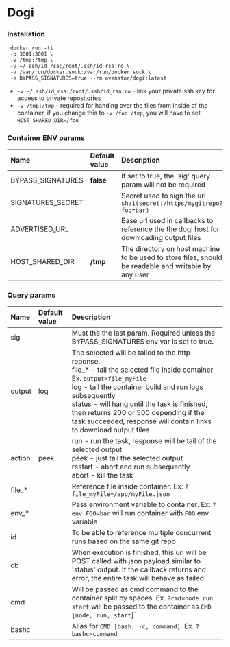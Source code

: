 # Dogi


[comment]: <> (https://dogi.run/ssh/git@github.com/ovenator/scrapy-amazon.git)

[comment]: <> (http://localhost:3001/ssh/git@github.com:ovenator/estates.git?output=log&file=/app/data.jsonl&bashc=pipenv run scrapy)

[comment]: <> (http://localhost:3001/ssh/git@github.com:ovenator/estates.git?action=peek&output=runLog)

[comment]: <> (http://localhost:3001/ssh/git@github.com:ovenator/estates.git?action=peek&output=file)

[comment]: <> (https://dogi.x.cap01.svcs.kolem.cz/https/github.com/ovenator/estates.git?output=log&action=run&file_1=/app/data.jsonl&bashc=pipenv%20run%20scrapy)

[comment]: <> (https://dogi.x.cap01.svcs.kolem.cz/https/github.com/ovenator/estates.git?output=file_1)
[comment]: <> (https://dogi.ove.me/https/github.com/ovenator/estates.git?output=file_1)

### Installation
```shell
 docker run -ti 
 -p 3001:3001 \
 -v /tmp:/tmp \
 -v ~/.ssh/id_rsa:/root/.ssh/id_rsa:ro \
 -v /var/run/docker.sock:/var/run/docker.sock \
 -e BYPASS_SIGNATURES=true --rm ovenator/dogi:latest
```

* `-v ~/.ssh/id_rsa:/root/.ssh/id_rsa:ro` - link your private ssh key for access to private repositories
* `-v /tmp:/tmp` - required for handing over the files from inside of the container, if you change this to `-v /foo:/tmp`, you will have to set `HOST_SHARED_DIR=/foo`


### Container ENV params

| Name                      | Default value  | Description   |
| :------------------------ | :------------- | :------------ |
| BYPASS_SIGNATURES         |   **false**    |  If set to true, the 'sig' query param will not be required |
| SIGNATURES_SECRET         |                |  Secret used to sign the url `sha1(secret:/https/mygitrepo?foo=bar)` |
| ADVERTISED_URL            |                |  Base url used in callbacks to reference the the dogi host for downloading output files |
| HOST_SHARED_DIR           |    **/tmp**    | The directory on host machine to be used to store files, should be readable and writable by any user  |


### Query params

| Name                      | Default value  | Description   |
| :------------------------ | :------------- | :------------ |
|   sig                     |                | Must the the last param. Required unless the BYPASS_SIGNATURES env var is set to true. |
|   output                  |   log          | The selected will be tailed to the http reponse. <br/> file_* - tail the selected file inside container Ex. `output=file_myFile` <br/> log - tail the container build and run logs subsequently <br/> status - will hang until the task is finished, then returns 200 or 500 depending if the task succeeded, response will contain links to download output files  |
|   action                  |   peek         | run - run the task, response will be tail of the selected output <br/> peek - just tail the selected output <br/> restart - abort and run subsequently <br/> abort - kill the task |
|   file_*                  |                | Reference file inside container. Ex: `?file_myFile=/app/myFile.json`   |
|   env_*                   |                | Pass environment variable to container. Ex: `?env_FOO=bar` will run container with `FOO` env variable |
|   id                      |                | To be able to reference multiple concurrent runs based on the same git repo |
|   cb                      |                | When execution is finished, this url will be POST called with json payload similar to 'status' output. If the callback returns and error, the entire task will behave as failed |
|   cmd                     |                | Will be passed as cmd command to the container split by spaces. Ex. `?cmd=node run start` will be passed to the container as `CMD [node, run, start`]`  |
|   bashc                   |                | Alias for `CMD [bash, -c, command]`. Ex. `?bashc=command`  |
